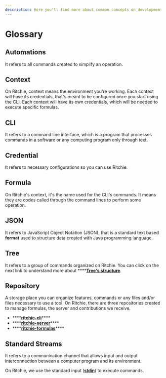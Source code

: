```yaml
---
description: Here you'll find more about common concepts on development field.
---
```


# Glossary

## Automations

It refers to all commands created to simplify an operation. 

## Context

On Ritchie, context means the environment you're working. Each context will have its credentials, that's meant to be configured once you start using the CLI. Each context will have its own credentials, which will be needed to execute specific formulas. 

## CLI

It refers to a command line interface, which is a program that processes commands in a software or any computing program only through text. 

## Credential

It refers to necessary configurations so you can use Ritchie. 

## Formula

On Ritchie's context, it's the name used for the CLI's commands. It means they are codes called through the command lines to perform some operation. 

## JSON

It refers to JavaScript Object Notation \(JSON\), that is a standard text based **format** used to structure data created with Java programming language.

## Tree

It refers to a group of commands organized on Ritchie. You can click on the next link to understand more about ****[**Tree's structure**](key-concepts.md#command-tree).

## Repository

A storage place you can organize features, commands or any files and/or files necessary to use a tool. On Ritchie, there are three repositories created to manage formulas, the server and contributions we receive.

* \*\*\*\*[**ritchie-cli**](https://github.com/ZupIT/ritchie-cli)\*\*\*\*
* \*\*\*\*[**ritchie-server**](https://github.com/ZupIT/ritchie-server)\*\*\*\*
* \*\*\*\*[**ritchie-formulas**](https://github.com/ZupIT/ritchie-formulas)\*\*\*\*

## Standard Streams

It refers to a communication channel that allows input and output interconnection between a computer program and its environment.

On Ritchie, we use the standard input \([**stdin**](getting-started/commands/stdin.md)\) to execute commands. 



